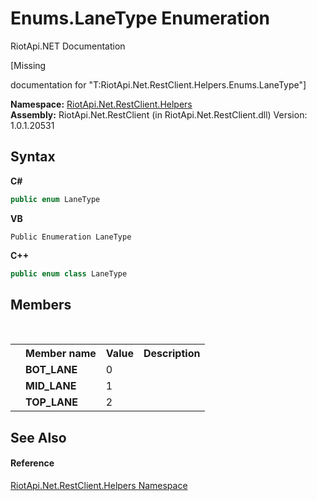 # Enums.LaneType Enumeration
RiotApi.NET Documentation 

\[Missing <summary> documentation for "T:RiotApi.Net.RestClient.Helpers.Enums.LaneType"\]

**Namespace:**&nbsp;<a href="462957ad-7f36-13b9-0984-0a2de37ad030">RiotApi.Net.RestClient.Helpers</a><br />**Assembly:**&nbsp;RiotApi.Net.RestClient (in RiotApi.Net.RestClient.dll) Version: 1.0.1.20531

## Syntax

**C#**<br />
``` C#
public enum LaneType
```

**VB**<br />
``` VB
Public Enumeration LaneType
```

**C++**<br />
``` C++
public enum class LaneType
```


## Members
&nbsp;<table><tr><th></th><th>Member name</th><th>Value</th><th>Description</th></tr><tr><td /><td target="F:RiotApi.Net.RestClient.Helpers.Enums.LaneType.BOT_LANE">**BOT_LANE**</td><td>0</td><td /></tr><tr><td /><td target="F:RiotApi.Net.RestClient.Helpers.Enums.LaneType.MID_LANE">**MID_LANE**</td><td>1</td><td /></tr><tr><td /><td target="F:RiotApi.Net.RestClient.Helpers.Enums.LaneType.TOP_LANE">**TOP_LANE**</td><td>2</td><td /></tr></table>

## See Also


#### Reference
<a href="462957ad-7f36-13b9-0984-0a2de37ad030">RiotApi.Net.RestClient.Helpers Namespace</a><br />